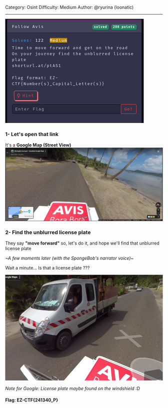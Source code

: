 Category: Osint
Difficulty: Medium
Author: @ryurina (loonatic)
___________

![6f20f0347c756a46c00ac15a39b3f77b.png](../_resources/6f20f0347c756a46c00ac15a39b3f77b.png)

### 1- Let's open that link
It's a **Google Map (Street View)**
![2ac48c5b39c2f213549d0bc8197974a1.png](../_resources/2ac48c5b39c2f213549d0bc8197974a1.png)

### 2- Find the unblurred license plate
They say **"move forward"** so, let's do it, and hope we'll find that unblurred license plate

*~A few moments later (with the SpongeBob's narrator voice)~*

Wait a minute... Is that a license plate ??? 

![08c454bf3327e8c527dbda40f4dec930.png](../_resources/08c454bf3327e8c527dbda40f4dec930.png)

*Note for Google: License plate maybe found on the windshield :D*

#### Flag: EZ-CTF{241340_P}